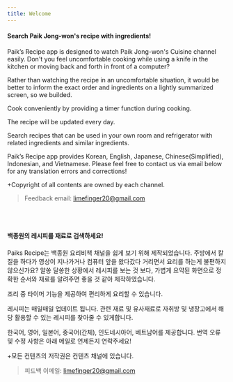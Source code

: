 ```yaml
---
title: Welcome
---
```


#### Search Paik Jong-won's recipe with ingredients!

Paik’s Recipe app is designed to watch Paik Jong-won's Cuisine channel easily.
Don't you feel uncomfortable cooking while using a knife in the kitchen or moving back and forth in front of a computer?

Rather than watching the recipe in an uncomfortable situation, it would be better to inform the exact order and ingredients on a lightly summarized screen, so we builded.

Cook conveniently by providing a timer function during cooking.

The recipe will be updated every day.

Search recipes that can be used in your own room and refrigerator with related  ingredients and similar ingredients.

Paik’s Recipe app provides Korean, English, Japanese, Chinese(Simplified), Indonesian, and Vietnamese.
Please feel free to contact us via email below for any translation errors and corrections!


+Copyright of all contents are owned by each channel.

> Feedback email: limefinger20@gmail.com 

<br/><br/>


#### 백종원의 레시피를 재료로 검색하세요!

Paiks Recipe는 백종원 요리비책 채널을 쉽게 보기 위해 제작되었습니다.
주방에서 칼질을 하다가 영상이 지나가거나 컴퓨터 앞을 왔다갔다 거리면서 요리를 하는게 불편하지 않으신가요?
알쏭 달쏭한 상황에서 레시피를 보는 것 보다, 가볍게 요약된 화면으로 정확한 순서와 재료를 알려주면 좋을 것 같아 제작하였습니다.

조리 중 타이머 기능을 제공하여 편리하게 요리할 수 있습니다.

레시피는 매일매일 업데이트 됩니다.
관련 재료 및 유사재료로 자취방 및 냉장고에서 해당 활용할 수 있는 레시피를 찾아줄 수 있게합니다.


한국어, 영어, 일본어, 중국어(간체), 인도네시아어, 베트남어를 제공합니다.
번역 오류 및 수정 사항은 아래 메일로 언제든지 연락주세요!

+모든 컨텐츠의 저작권은 컨텐츠 채널에 있습니다.

> 피드백 이메일: limefinger20@gmail.com 
